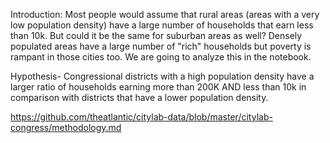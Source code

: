 Introduction: Most people would assume that rural areas (areas with a very low population density) have a large number of households that earn less than 10k. But could it be the same for suburban areas as well? Densely populated areas have a large number of "rich" households but poverty is rampant in those cities too. We are going to analyze this in the notebook.

Hypothesis- Congressional districts with a high population density have a larger ratio of households earning more than 200K AND less than 10k in comparison with districts that have a lower population density.

https://github.com/theatlantic/citylab-data/blob/master/citylab-congress/methodology.md
